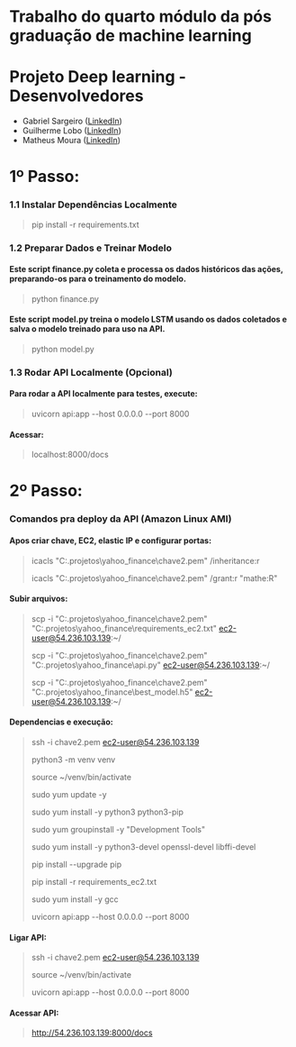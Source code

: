 Trabalho do quarto módulo da pós graduação de machine learning
=======
# Projeto Deep learning - Desenvolvedores

- Gabriel Sargeiro ([LinkedIn](https://www.linkedin.com/in/gabriel-sargeiro/))
- Guilherme Lobo ([LinkedIn](https://www.linkedin.com/in/guilhermegclobo/))
- Matheus Moura ([LinkedIn](https://www.linkedin.com/in/matheus-moura-pinho-55a25b186/))

# **1º Passo:** 

### 1.1 Instalar Dependências Localmente

> pip install -r requirements.txt

### 1.2 Preparar Dados e Treinar Modelo
#### Este script finance.py coleta e processa os dados históricos das ações, preparando-os para o treinamento do modelo.

> python finance.py

#### Este script model.py treina o modelo LSTM usando os dados coletados e salva o modelo treinado para uso na API.

> python model.py

### 1.3 Rodar API Localmente (Opcional)
#### Para rodar a API localmente para testes, execute:
> uvicorn api:app --host 0.0.0.0 --port 8000
#### Acessar:
> localhost:8000/docs

# **2º Passo:**

### Comandos pra deploy da API (Amazon Linux AMI)
#### Apos criar chave, EC2, elastic IP e configurar portas:

> icacls "C:\.projetos\yahoo_finance\chave2.pem" /inheritance:r
> 
> icacls "C:\.projetos\yahoo_finance\chave2.pem" /grant:r "mathe:R"

#### Subir arquivos:
> scp -i "C:\.projetos\yahoo_finance\chave2.pem" "C:\.projetos\yahoo_finance\requirements_ec2.txt" ec2-user@54.236.103.139:~/
> 
> scp -i "C:\.projetos\yahoo_finance\chave2.pem" "C:\.projetos\yahoo_finance\api.py" ec2-user@54.236.103.139:~/ 
> 
> scp -i "C:\.projetos\yahoo_finance\chave2.pem" "C:\.projetos\yahoo_finance\best_model.h5" ec2-user@54.236.103.139:~/

#### Dependencias e execução: 

> ssh -i chave2.pem ec2-user@54.236.103.139
> 
> python3 -m venv venv
> 
> source ~/venv/bin/activate
> 
> sudo yum update -y
> 
> sudo yum install -y python3 python3-pip
> 
> sudo yum groupinstall -y "Development Tools"
> 
> sudo yum install -y python3-devel openssl-devel libffi-devel
> 
> pip install --upgrade pip
> 
> pip install -r requirements_ec2.txt
> 
> sudo yum install -y gcc
> 
> uvicorn api:app --host 0.0.0.0 --port 8000


#### Ligar API:

> ssh -i chave2.pem ec2-user@54.236.103.139
> 
> source ~/venv/bin/activate
> 
> uvicorn api:app --host 0.0.0.0 --port 8000

#### Acessar API:

> http://54.236.103.139:8000/docs
